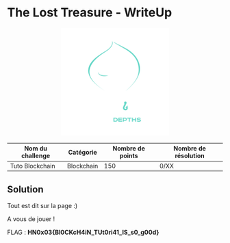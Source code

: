 # The Lost Treasure - WriteUp

<div align="center">
  <a href="https://hackynov.fr"><img src="./img/Logo+Texte-Hacky&apos;Nov-Depths-White.svg" alt="Hacky'Nov" width="50%"></a>
</div>

| Nom du challenge | Catégorie  | Nombre de points | Nombre de résolution |
| ---------------- | ---------- | ---------------- | -------------------- |
| Tuto Blockchain  | Blockchain | 150              | 0/XX                 |

## Solution

Tout est dit sur la page :)

A vous de jouer !

FLAG : **HN0x03{Bl0CKcH4iN_TUt0ri41_IS_s0_g00d}**
